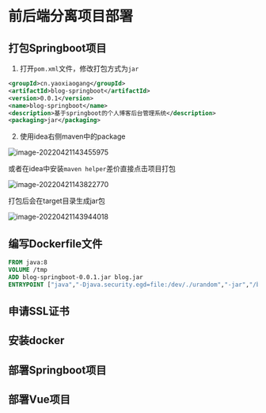 # 前后端分离项目部署

## 打包Springboot项目

1. 打开`pom.xml`文件，修改打包方式为`jar`

```xml
<groupId>cn.yaoxiaogang</groupId>
<artifactId>blog-springboot</artifactId>
<version>0.0.1</version>
<name>blog-springboot</name>
<description>基于springboot的个人博客后台管理系统</description>
<packaging>jar</packaging>
```

2. 使用idea右侧maven中的package

![image-20220421143455975](https://www.image.yaoxiaogang.cn/img/202204211435078.png)

或者在idea中安装`maven helper`差价直接点击项目打包

![image-20220421143822770](https://www.image.yaoxiaogang.cn/img/202204211438830.png)

打包后会在target目录生成jar包

![image-20220421143944018](https://www.image.yaoxiaogang.cn/img/202204211439081.png)

## 编写Dockerfile文件

```dockerfile
FROM java:8
VOLUME /tmp
ADD blog-springboot-0.0.1.jar blog.jar       
ENTRYPOINT ["java","-Djava.security.egd=file:/dev/./urandom","-jar","/blog.jar"] 
```

## 申请SSL证书



## 安装docker



## 部署Springboot项目



## 部署Vue项目













